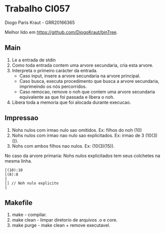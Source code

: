 # Trabalho CI057
Diogo Paris Kraut - GRR20166365

Melhor lido em https://github.com/DiogoKraut/binTree.

## Main
1. Le a entrada de stdin
2. Como toda entrada contem uma arvore secundaria, cria esta arvore.
3. Interpreta o primeiro carácter da entrada.
   - Caso input, insere a arvore secundaria na arvore principal.
   - Caso busca, executa procedimento que busca a arvore secundaria, imprimeindo os nós percorridos.
   - Caso remocao, remove o noh que contem uma arvore secundaria equivalente aa que foi passada e libera o noh.
4. Libera toda a memoria que foi alocada durante execucao.

## Impressao
1. Nohs nulos com irmao nulo sao omitidos.         Ex: filhos do noh (10)
2. Nohs nulos com irmao nao nulo sao explicitados. Ex: irmao de 3 (10(3)()).
3. Nohs com ambos filhos nao nulos.                Ex: (10(3)(15)).

No caso da arvore primaria: Nohs nulos explicitados tem seus colchetes na mesma
linha.
```
[(10):10
[(8):8
]
[] // Noh nulo explicito
]
```

## Makefile
1. make - compilar.
2. make clean - limpar diretorio de arquivos .o e core.
3. make purge - make clean + remove executavel.
